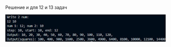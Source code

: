Решение и для 12 и 13 задач

![Screenshot](https://github.com/BreadGitHub/University/blob/main/TaskU/Java/Stsdmchv/art/Task12and13.jpg)
